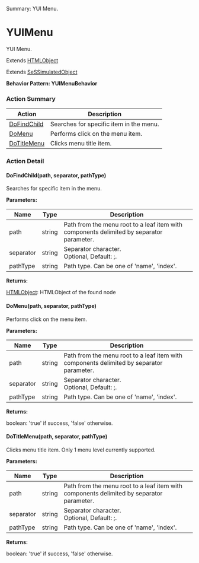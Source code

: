 Summary: YUI Menu.

# YUIMenu

YUI Menu.
 
Extends [HTMLObject](HTMLObject.md)

Extends [SeSSimulatedObject](SeSSimulatedObject.md)





**Behavior Pattern: YUIMenuBehavior**


<!-- ============================== property summary ========================== -->

	
<!-- ============================== action summary ========================== -->



### Action Summary

|  **Action** | **Description** | 
| ----------- | --------------- |
|	[DoFindChild](#DoFindChild) | Searches for specific item in the menu. |
|	[DoMenu](#DoMenu) | Performs click on the menu item. |
|	[DoTitleMenu](#DoTitleMenu) | Clicks menu title item. |




<!-- ============================== property detail ========================== -->
	
	
<!-- ============================== action detail ========================== -->
	
### Action Detail
		
<a name="DoFindChild"></a>    
#### DoFindChild(path, separator, pathType)

Searches for specific item in the menu.


**Parameters:**

|	**Name** | **Type** | **Description** |
| ---------- | -------- | --------------- |
| path | string |	Path from the menu root to a leaf item with components delimited by separator parameter. |
| separator | string |	Separator character.<br>Optional, Default: ;. |
| pathType | string |	Path type. Can be one of 'name', 'index'. |




**Returns:**

[HTMLObject](HTMLObject.md): HTMLObject of the found node



<a name="see.also.yuimenu.dofindchild"></a>

<a name="DoMenu"></a>    
#### DoMenu(path, separator, pathType)

Performs click on the menu item.


**Parameters:**

|	**Name** | **Type** | **Description** |
| ---------- | -------- | --------------- |
| path | string |	Path from the menu root to a leaf item with components delimited by separator parameter. |
| separator | string |	Separator character.<br>Optional, Default: ;. |
| pathType | string |	Path type. Can be one of 'name', 'index'. |




**Returns:**

boolean: 'true' if success, 'false' otherwise.



<a name="see.also.yuimenu.domenu"></a>

<a name="DoTitleMenu"></a>    
#### DoTitleMenu(path, separator, pathType)

Clicks menu title item. Only 1 menu level currently supported.


**Parameters:**

|	**Name** | **Type** | **Description** |
| ---------- | -------- | --------------- |
| path | string |	Path from the menu root to a leaf item with components delimited by separator parameter. |
| separator | string |	Separator character.<br>Optional, Default: ;. |
| pathType | string |	Path type. Can be one of 'name', 'index'. |




**Returns:**

boolean: 'true' if success, 'false' otherwise.



<a name="see.also.yuimenu.dotitlemenu"></a>

	

